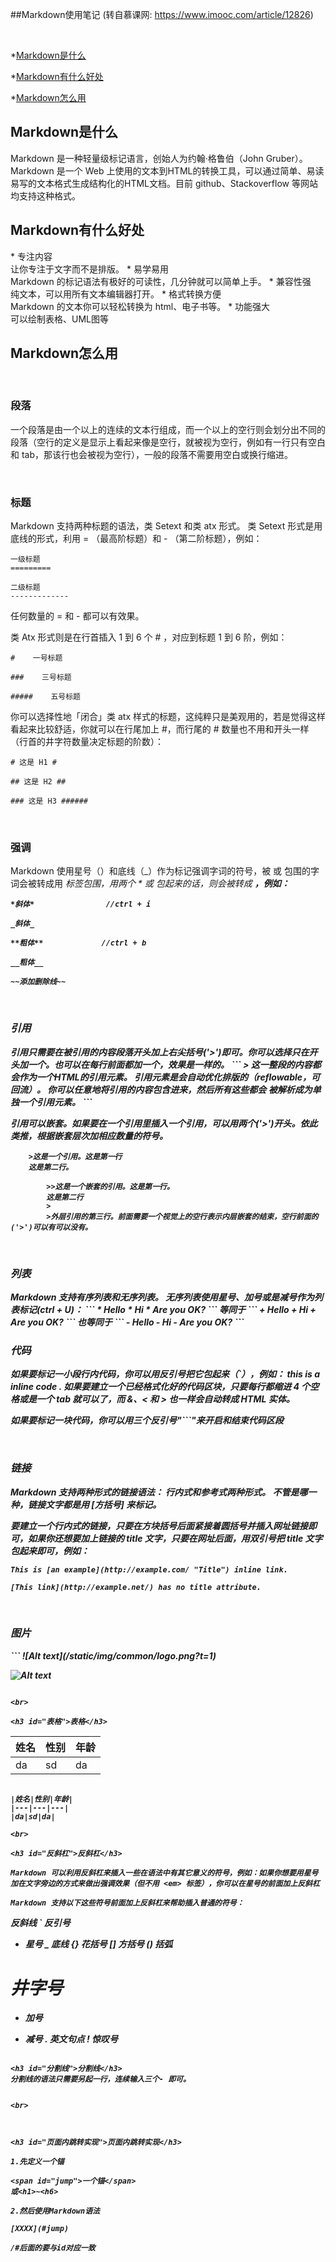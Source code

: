 ##Markdown使用笔记
(转自慕课网: https://www.imooc.com/article/12826)

<br>

*[Markdown是什么](#Markdown是什么)

*[Markdown有什么好处](#Markdown有什么好处)

*[Markdown怎么用](#Markdown怎么用)



<h2 id="Markdown是什么">Markdown是什么</h2>
Markdown 是一种轻量级标记语言，创始人为约翰·格鲁伯（John Gruber）。Markdown 是一个 Web 上使用的文本到HTML的转换工具，可以通过简单、易读易写的文本格式生成结构化的HTML文档。目前 github、Stackoverflow 等网站均支持这种格式。

<br>

<h2 id="Markdown有什么好处">Markdown有什么好处</h2>
* 专注内容<br>
  让你专注于文字而不是排版。
* 易学易用<br>
  Markdown 的标记语法有极好的可读性，几分钟就可以简单上手。
* 兼容性强<br>
  纯文本，可以用所有文本编辑器打开。
* 格式转换方便<br>
  Markdown 的文本你可以轻松转换为 html、电子书等。
* 功能强大<br>
  可以绘制表格、UML图等

<br>

<h2 id="Markdown怎么用">Markdown怎么用</h2>

<br>

<h3 id="段落">段落</h3>

一个段落是由一个以上的连续的文本行组成，而一个以上的空行则会划分出不同的段落（空行的定义是显示上看起来像是空行，就被视为空行，例如有一行只有空白和 tab，那该行也会被视为空行），一般的段落不需要用空白或换行缩进。

<br>

<h3 id="标题">标题</h3>

Markdown 支持两种标题的语法，类 Setext 和类 atx 形式。
类 Setext 形式是用底线的形式，利用 = （最高阶标题）和 - （第二阶标题），例如：
```
一级标题
=========

二级标题
-------------

```

任何数量的 = 和 - 都可以有效果。

类 Atx 形式则是在行首插入 1 到 6 个 # ，对应到标题 1 到 6 阶，例如：
```
#    一号标题

###    三号标题

#####    五号标题

```
你可以选择性地「闭合」类 atx 样式的标题，这纯粹只是美观用的，若是觉得这样看起来比较舒适，你就可以在行尾加上 #，而行尾的 # 数量也不用和开头一样（行首的井字符数量决定标题的阶数）：
```
# 这是 H1 #

## 这是 H2 ##

### 这是 H3 ######

```

<br>

<h3 id="强调">强调</h3>

Markdown 使用星号（）和底线（_）作为标记强调字词的符号，被 或 包围的字词会被转成用 <em> 标签包围，用两个 * 或 包起来的话，则会被转成 <strong>，例如：
```
*斜体*                //ctrl + i

_斜体_              

**粗体**             //ctrl + b

__粗体__

~~添加删除线~~
```

<br>


<h3 id="引用">引用</h3>
引用只需要在被引用的内容段落开头加上右尖括号('>')即可。你可以选择只在开头加一个。也可以在每行前面都加一个，效果是一样的。
```
> 这一整段的内容都会作为一个HTML的引用元素。
引用元素是会自动优化排版的（reflowable，可回流）。
你可以任意地将引用的内容包含进来，然后所有这些都会
被解析成为单独一个引用元素。
```
   

引用可以嵌套。如果要在一个引用里插入一个引用，可以用两个('>')开头。依此类推，根据嵌套层次加相应数量的符号。
```
    >这是一个引用。这是第一行
    这是第二行。

        >>这是一个嵌套的引用。这是第一行。
        这是第二行
        >
        >外层引用的第三行。前面需要一个视觉上的空行表示内层嵌套的结束，空行前面的('>')可以有可以没有。
```

<br>

<h3 id="列表">列表</h3>
Markdown 支持有序列表和无序列表。
无序列表使用星号、加号或是减号作为列表标记(ctrl + U)：
```
* Hello
* Hi
* Are you OK?
```
等同于
```
+ Hello
+ Hi
+ Are you OK?
```
也等同于
```
- Hello
- Hi
- Are you OK?
```

<br>

<h3 id="代码">代码</h3>
如果要标记一小段行内代码，你可以用反引号把它包起来（`），例如：
this is a inline code .
如果要建立一个已经格式化好的代码区块，只要每行都缩进 4 个空格或是一个 tab 就可以了，而 &、< 和 > 也一样会自动转成 HTML 实体。

如果要标记一块代码，你可以用三个反引号"```"来开启和结束代码区段

<br>

<h3 id="链接">链接</h3>
Markdown 支持两种形式的链接语法： 行内式和参考式两种形式。
不管是哪一种，链接文字都是用 [方括号] 来标记。

要建立一个行内式的链接，只要在方块括号后面紧接着圆括号并插入网址链接即可，如果你还想要加上链接的 title 文字，只要在网址后面，用双引号把 title 文字包起来即可，例如：
```
This is [an example](http://example.com/ "Title") inline link.

[This link](http://example.net/) has no title attribute.
```

<br>

<h3 id="图片">图片</h3>
```
![Alt text](/static/img/common/logo.png?t=1)

![Alt text](/static/img/common/logo.png?t=1 "Optional title")
```

<br>

<h3 id="表格">表格</h3>
```
|姓名|性别|年龄|
|--|---|---|
|da|sd|da|
```

|姓名|性别|年龄|
|---|---|---|
|da|sd|da|

<br>

<h3 id="反斜杠">反斜杠</h3>

Markdown 可以利用反斜杠来插入一些在语法中有其它意义的符号，例如：如果你想要用星号加在文字旁边的方式来做出强调效果（但不用 <em> 标签），你可以在星号的前面加上反斜杠

Markdown 支持以下这些符号前面加上反斜杠来帮助插入普通的符号：
```
   反斜线
`   反引号
*   星号
_   底线
{}  花括号
[]  方括号
()  括弧
#   井字号
+   加号
-   减号
.   英文句点
!   惊叹号
```

<h3 id="分割线">分割线</h3>
分割线的语法只需要另起一行，连续输入三个- 即可。


<br>



<h3 id="页面内跳转实现">页面内跳转实现</h3>

1.先定义一个锚
```
    <span id="jump">一个锚</span>
    或<h1>~<h6>
```
2.然后使用Markdown语法
```
    [XXXX](#jump)
```
/#后面的要与id对应一致
